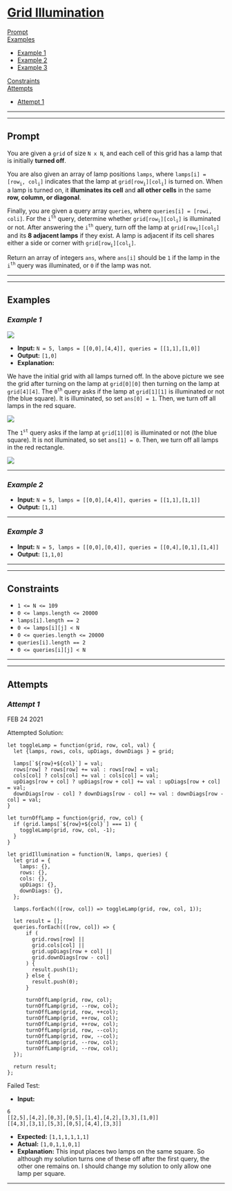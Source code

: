 # [**Grid Illumination**](https://leetcode.com/problems/grid-illumination/)

[Prompt](#prompt)  
[Examples](#examples)
- [Example 1](#example-1)  
- [Example 2](#example-2)  
- [Example 3](#example-3)  

[Constraints](#constraints)  
[Attempts](#attempts)  
- [Attempt 1](#attempt-1)

---
---
## **Prompt**
You are given a `grid` of size `N x N`, and each cell of this grid has a lamp that is initially **turned off**.

You are also given an array of lamp positions `lamps`, where `lamps[i] = [row`<sub>`i`</sub>`, col`<sub>`i`</sub>`]` indicates that the lamp at `grid[row`<sub>`i`</sub>`][col`<sub>`i`</sub>`]` is turned on. When a lamp is turned on, it **illuminates its cell** and **all other cells** in the same **row, column, or diagonal**.

Finally, you are given a query array `queries`, where `queries[i] = [rowi, coli]`. For the `i`<sup>`th`</sup> query, determine whether `grid[row`<sub>`i`</sub>`][col`<sub>`i`</sub>`]` is illuminated or not. After answering the `i`<sup>`th`</sup> query, turn off the lamp at `grid[row`<sub>`i`</sub>`][col`<sub>`i`</sub>`]` and its **8 adjacent lamps** if they exist. A lamp is adjacent if its cell shares either a side or corner with `grid[row`<sub>`i`</sub>`][col`<sub>`i`</sub>`]`.

Return an array of integers `ans`, where `ans[i]` should be `1` if the lamp in the `i`<sup>`th`</sup> query was illuminated, or `0` if the lamp was not.

---
---
## **Examples**

### *Example 1*
![](https://assets.leetcode.com/uploads/2020/08/19/illu_1.jpg)

- **Input:** `N = 5, lamps = [[0,0],[4,4]], queries = [[1,1],[1,0]]`
- **Output:** `[1,0]`
- **Explanation:**  

We have the initial grid with all lamps turned off. In the above picture we see the grid after turning on the lamp at `grid[0][0]` then turning on the lamp at `grid[4][4]`.
The `0`<sup>`th`</sup> query asks if the lamp at `grid[1][1]` is illuminated or not (the blue square). It is illuminated, so set `ans[0] = 1`. Then, we turn off all lamps in the red square.

![](https://assets.leetcode.com/uploads/2020/08/19/illu_step1.jpg)

The `1`<sup>`st`</sup> query asks if the lamp at `grid[1][0]` is illuminated or not (the blue square). It is not illuminated, so set `ans[1] = 0`. Then, we turn off all lamps in the red rectangle.

![](https://assets.leetcode.com/uploads/2020/08/19/illu_step2.jpg)

---
### *Example 2*
- **Input:** `N = 5, lamps = [[0,0],[4,4]], queries = [[1,1],[1,1]]`
- **Output:** `[1,1]`

---
### *Example 3*
- **Input:** `N = 5, lamps = [[0,0],[0,4]], queries = [[0,4],[0,1],[1,4]]`
- **Output:** `[1,1,0]`

---
---
## **Constraints**
- `1 <= N <= 109`
- `0 <= lamps.length <= 20000`
- `lamps[i].length == 2`
- `0 <= lamps[i][j] < N`
- `0 <= queries.length <= 20000`
- `queries[i].length == 2`
- `0 <= queries[i][j] < N`

---   
---
## **Attempts**

### *Attempt 1*
FEB 24 2021

Attempted Solution:
```
let toggleLamp = function(grid, row, col, val) {
  let {lamps, rows, cols, upDiags, downDiags } = grid;

  lamps[`${row}+${col}`] = val;
  rows[row] ? rows[row] += val : rows[row] = val;
  cols[col] ? cols[col] += val : cols[col] = val;
  upDiags[row + col] ? upDiags[row + col] += val : upDiags[row + col] = val;
  downDiags[row - col] ? downDiags[row - col] += val : downDiags[row - col] = val;
}

let turnOffLamp = function(grid, row, col) {
  if (grid.lamps[`${row}+${col}`] === 1) { 
    toggleLamp(grid, row, col, -1); 
  }
}

let gridIllumination = function(N, lamps, queries) {
  let grid = {
    lamps: {},
    rows: {},
    cols: {},
    upDiags: {},
    downDiags: {},
  };
  
  lamps.forEach(([row, col]) => toggleLamp(grid, row, col, 1));
  
  let result = [];
  queries.forEach(([row, col]) => {
      if (
        grid.rows[row] ||
        grid.cols[col] ||
        grid.upDiags[row + col] ||
        grid.downDiags[row - col]
      ) { 
        result.push(1); 
      } else {
        result.push(0);
      }

      turnOffLamp(grid, row, col);
      turnOffLamp(grid, --row, col);
      turnOffLamp(grid, row, ++col);
      turnOffLamp(grid, ++row, col);
      turnOffLamp(grid, ++row, col);
      turnOffLamp(grid, row, --col);
      turnOffLamp(grid, row, --col);
      turnOffLamp(grid, --row, col);
      turnOffLamp(grid, --row, col);
  });
  
  return result;
};
```

Failed Test:
- **Input:** 
```
6
[[2,5],[4,2],[0,3],[0,5],[1,4],[4,2],[3,3],[1,0]]
[[4,3],[3,1],[5,3],[0,5],[4,4],[3,3]]
```
- **Expected:** `[1,1,1,1,1,1]`
- **Actual:** `[1,0,1,1,0,1]`
- **Explanation:** This input places two lamps on the same square. So although my solution turns one of these off after the first query, the other one remains on. I should change my solution to only allow one lamp per square.

---